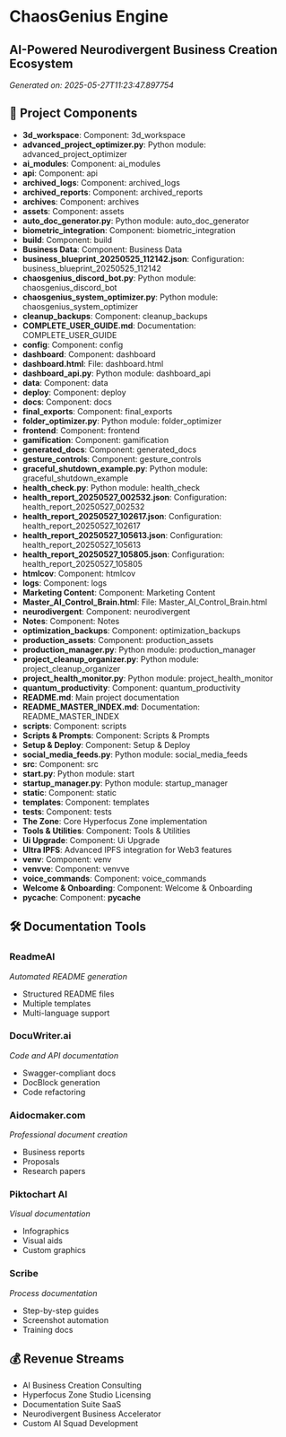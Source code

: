 # ChaosGenius Engine
## AI-Powered Neurodivergent Business Creation Ecosystem

*Generated on: 2025-05-27T11:23:47.897754*

## 🎯 Project Components

- **3d_workspace**: Component: 3d_workspace
- **advanced_project_optimizer.py**: Python module: advanced_project_optimizer
- **ai_modules**: Component: ai_modules
- **api**: Component: api
- **archived_logs**: Component: archived_logs
- **archived_reports**: Component: archived_reports
- **archives**: Component: archives
- **assets**: Component: assets
- **auto_doc_generator.py**: Python module: auto_doc_generator
- **biometric_integration**: Component: biometric_integration
- **build**: Component: build
- **Business Data**: Component: Business Data
- **business_blueprint_20250525_112142.json**: Configuration: business_blueprint_20250525_112142
- **chaosgenius_discord_bot.py**: Python module: chaosgenius_discord_bot
- **chaosgenius_system_optimizer.py**: Python module: chaosgenius_system_optimizer
- **cleanup_backups**: Component: cleanup_backups
- **COMPLETE_USER_GUIDE.md**: Documentation: COMPLETE_USER_GUIDE
- **config**: Component: config
- **dashboard**: Component: dashboard
- **dashboard.html**: File: dashboard.html
- **dashboard_api.py**: Python module: dashboard_api
- **data**: Component: data
- **deploy**: Component: deploy
- **docs**: Component: docs
- **final_exports**: Component: final_exports
- **folder_optimizer.py**: Python module: folder_optimizer
- **frontend**: Component: frontend
- **gamification**: Component: gamification
- **generated_docs**: Component: generated_docs
- **gesture_controls**: Component: gesture_controls
- **graceful_shutdown_example.py**: Python module: graceful_shutdown_example
- **health_check.py**: Python module: health_check
- **health_report_20250527_002532.json**: Configuration: health_report_20250527_002532
- **health_report_20250527_102617.json**: Configuration: health_report_20250527_102617
- **health_report_20250527_105613.json**: Configuration: health_report_20250527_105613
- **health_report_20250527_105805.json**: Configuration: health_report_20250527_105805
- **htmlcov**: Component: htmlcov
- **logs**: Component: logs
- **Marketing Content**: Component: Marketing Content
- **Master_AI_Control_Brain.html**: File: Master_AI_Control_Brain.html
- **neurodivergent**: Component: neurodivergent
- **Notes**: Component: Notes
- **optimization_backups**: Component: optimization_backups
- **production_assets**: Component: production_assets
- **production_manager.py**: Python module: production_manager
- **project_cleanup_organizer.py**: Python module: project_cleanup_organizer
- **project_health_monitor.py**: Python module: project_health_monitor
- **quantum_productivity**: Component: quantum_productivity
- **README.md**: Main project documentation
- **README_MASTER_INDEX.md**: Documentation: README_MASTER_INDEX
- **scripts**: Component: scripts
- **Scripts & Prompts**: Component: Scripts & Prompts
- **Setup & Deploy**: Component: Setup & Deploy
- **social_media_feeds.py**: Python module: social_media_feeds
- **src**: Component: src
- **start.py**: Python module: start
- **startup_manager.py**: Python module: startup_manager
- **static**: Component: static
- **templates**: Component: templates
- **tests**: Component: tests
- **The Zone**: Core Hyperfocus Zone implementation
- **Tools & Utilities**: Component: Tools & Utilities
- **Ui Upgrade**: Component: Ui Upgrade
- **Ultra IPFS**: Advanced IPFS integration for Web3 features
- **venv**: Component: venv
- **venvve**: Component: venvve
- **voice_commands**: Component: voice_commands
- **Welcome & Onboarding**: Component: Welcome & Onboarding
- **__pycache__**: Component: __pycache__

## 🛠️ Documentation Tools

### ReadmeAI
*Automated README generation*

- Structured README files
- Multiple templates
- Multi-language support

### DocuWriter.ai
*Code and API documentation*

- Swagger-compliant docs
- DocBlock generation
- Code refactoring

### Aidocmaker.com
*Professional document creation*

- Business reports
- Proposals
- Research papers

### Piktochart AI
*Visual documentation*

- Infographics
- Visual aids
- Custom graphics

### Scribe
*Process documentation*

- Step-by-step guides
- Screenshot automation
- Training docs

## 💰 Revenue Streams

- AI Business Creation Consulting
- Hyperfocus Zone Studio Licensing
- Documentation Suite SaaS
- Neurodivergent Business Accelerator
- Custom AI Squad Development
